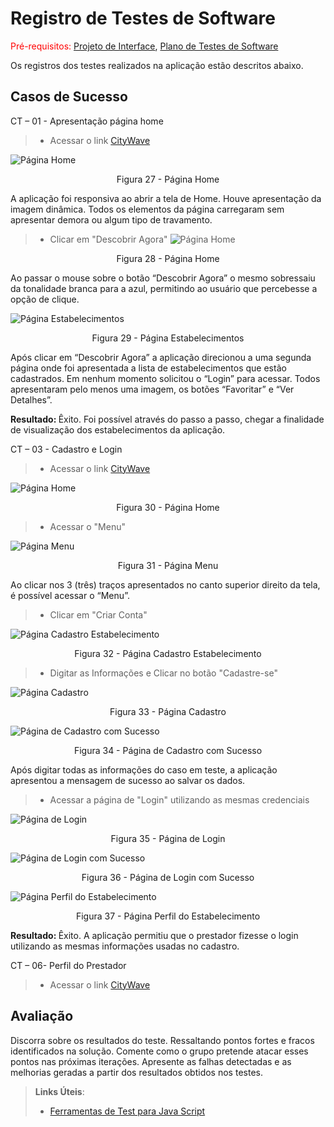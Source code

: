# Registro de Testes de Software

<span style="color:red">Pré-requisitos: <a href="3-Projeto de Interface.md"> Projeto de Interface</a></span>, <a href="8-Plano de Testes de Software.md"> Plano de Testes de Software</a>

Os registros dos testes realizados na aplicação estão descritos abaixo.

## Casos de Sucesso
CT – 01 - Apresentação página home
> - Acessar o link [CityWave](josuewl.github.io)

![Página Home](img/CT_01_01.png)
<center>Figura 27 - Página Home</center>

A aplicação foi responsiva ao abrir a tela de Home. Houve apresentação da imagem dinâmica. Todos os elementos da página carregaram sem apresentar demora ou algum tipo de travamento. 

> - Clicar em "Descobrir Agora"
![Página Home](img/CT_01_02_v2.png)
<center>Figura 28 - Página Home</center>

Ao passar o mouse sobre o botão “Descobrir Agora” o mesmo sobressaiu da tonalidade branca para a azul, permitindo ao usuário que percebesse a opção de clique.

![Página Estabelecimentos](img/CT_01_03.png)
<center>Figura 29 - Página Estabelecimentos</center>

Após clicar em “Descobrir Agora” a aplicação direcionou a uma segunda página onde foi apresentada a lista de estabelecimentos que estão cadastrados. Em nenhum momento solicitou o “Login” para acessar. Todos apresentaram pelo menos uma imagem, os botões “Favoritar” e “Ver Detalhes”. 

<b>Resultado: </b>Êxito. Foi possível através do passo a passo, chegar a finalidade de visualização dos estabelecimentos da aplicação.

CT – 03 - Cadastro e Login
> - Acessar o link [CityWave](josuewl.github.io)

![Página Home](img/CT_03_01.png)
<center>Figura 30 - Página Home</center>

> - Acessar o "Menu"

![Página Menu](img/CT_03_04.png)
<center>Figura 31 - Página Menu</center>

Ao clicar nos 3 (três) traços apresentados no canto superior direito da tela, é possível acessar o “Menu”.

> - Clicar em "Criar Conta"

![Página Cadastro Estabelecimento](img/CT_03_03_v2.png)
<center>Figura 32 - Página Cadastro Estabelecimento</center>

> - Digitar as Informações e Clicar no botão "Cadastre-se"

![Página Cadastro](img/CT_03_05.png)
<center>Figura 33 - Página Cadastro </center>

![Página de Cadastro com Sucesso](img/CT_03_06.png)
<center>Figura 34 - Página de Cadastro com Sucesso</center>

Após digitar todas as informações do caso em teste, a aplicação apresentou a mensagem de sucesso ao salvar os dados. 

> - Acessar a página de "Login" utilizando as mesmas credenciais

![Página de Login](img/CT_03_07.png)
<center>Figura 35 - Página de Login</center>

![Página de Login com Sucesso](img/CT_03_09.png)
<center>Figura 36 - Página de Login com Sucesso</center>

![Página Perfil do Estabelecimento](img/CT_03_08.png)
<center>Figura 37 - Página Perfil do Estabelecimento</center>

<b>Resultado: </b>Êxito. A aplicação permitiu que o prestador fizesse o login utilizando as mesmas informações usadas no cadastro.

CT – 06- Perfil do Prestador
> - Acessar o link [CityWave](josuewl.github.io)

## Avaliação

Discorra sobre os resultados do teste. Ressaltando pontos fortes e fracos identificados na solução. Comente como o grupo pretende atacar esses pontos nas próximas iterações. Apresente as falhas detectadas e as melhorias geradas a partir dos resultados obtidos nos testes.

> **Links Úteis**:
> - [Ferramentas de Test para Java Script](https://geekflare.com/javascript-unit-testing/)
